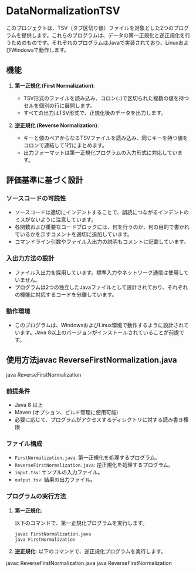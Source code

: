 # DataNormalizationTSV

このプロジェクトは、TSV（タブ区切り値）ファイルを対象とした2つのプログラムを提供します。これらのプログラムは、データの第一正規化と逆正規化を行うためのものです。それぞれのプログラムはJavaで実装されており、LinuxおよびWindowsで動作します。

## 機能

1. **第一正規化 (First Normalization)**:
   - TSV形式のファイルを読み込み、コロン(`:`)で区切られた複数の値を持つセルを個別の行に展開します。
   - すべての出力はTSV形式で、正規化後のデータを出力します。
  
2. **逆正規化 (Reverse Normalization)**:
   - キーと値のペアからなるTSVファイルを読み込み、同じキーを持つ値をコロンで連結して1行にまとめます。
   - 出力フォーマットは第一正規化プログラムの入力形式に対応しています。

## 評価基準に基づく設計

### ソースコードの可読性
- ソースコードは適切にインデントすることで、誤読につながるインデントのミスがないように注意しています。
- 各関数および重要なコードブロックには、何を行うのか、何の目的で書かれているかを示すコメントを適切に追加しています。
- コマンドライン引数やファイル入出力の説明もコメントに記載しています。

### 入出力方法の設計
- ファイル入出力を採用しています。標準入力やネットワーク通信は使用していません。
- プログラムは2つの独立したJavaファイルとして設計されており、それぞれの機能に対応するコードを分離しています。

### 動作環境
- このプログラムは、WindowsおよびLinux環境で動作するように設計されています。Java 8以上のバージョンがインストールされていることが前提です。

## 使用方法javac ReverseFirstNormalization.java
java ReverseFirstNormalization

### 前提条件

- Java 8 以上
- Maven (オプション、ビルド管理に使用可能)
- 必要に応じて、プログラムがアクセスするディレクトリに対する読み書き権限

### ファイル構成

- `FirstNormalization.java`: 第一正規化を処理するプログラム。
- `ReverseFirstNormalization.java`: 逆正規化を処理するプログラム。
- `input.tsv`: サンプルの入力ファイル。
- `output.tsv`: 結果の出力ファイル。

### プログラムの実行方法

1. **第一正規化**:

   以下のコマンドで、第一正規化プログラムを実行します。

   ```bash
   javac FirstNormalization.java
   java FirstNormalization
   
2. **逆正規化**:
   以下のコマンドで、逆正規化プログラムを実行します。
   
  javac ReverseFirstNormalization.java 
  java ReverseFirstNormalization
